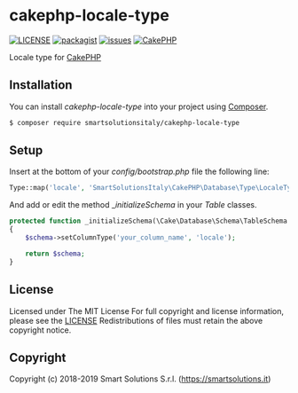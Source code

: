 # cakephp-locale-type
[![LICENSE](https://img.shields.io/github/license/smartsolutionsitaly/cakephp-locale-type.svg)](LICENSE)
[![packagist](https://img.shields.io/badge/packagist-smartsolutionsitaly%2Fcakephp--locale--type-brightgreen.svg)](https://packagist.org/packages/smartsolutionsitaly/cakephp-locale-type)
[![issues](https://img.shields.io/github/issues/smartsolutionsitaly/cakephp-locale-type.svg)](https://github.com/smartsolutionsitaly/cakephp-locale-type/issues)
[![CakePHP](https://img.shields.io/badge/CakePHP-3.6%2B-brightgreen.svg)](https://github.com/cakephp/cakephp)

Locale type for [CakePHP](https://github.com/cakephp/cakephp)

## Installation
You can install _cakephp-locale-type_ into your project using [Composer](https://getcomposer.org).

``` bash
$ composer require smartsolutionsitaly/cakephp-locale-type
```

## Setup
Insert at the bottom of your _config/bootstrap.php_ file the following line:

``` php
Type::map('locale', 'SmartSolutionsItaly\CakePHP\Database\Type\LocaleType');
```

And add or edit the method __initializeSchema_ in your _Table_ classes.

``` php
protected function _initializeSchema(\Cake\Database\Schema\TableSchema $schema)
{
    $schema->setColumnType('your_column_name', 'locale');

    return $schema;
}
```

## License
Licensed under The MIT License
For full copyright and license information, please see the [LICENSE](LICENSE)
Redistributions of files must retain the above copyright notice.

## Copyright
Copyright (c) 2018-2019 Smart Solutions S.r.l. (https://smartsolutions.it)
